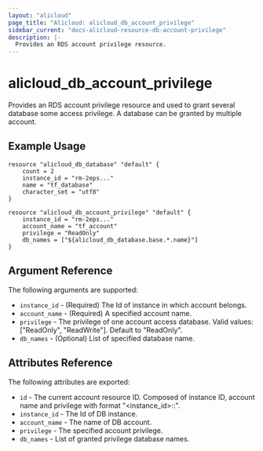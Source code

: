 ```yaml
---
layout: "alicloud"
page_title: "Alicloud: alicloud_db_account_privilege"
sidebar_current: "docs-alicloud-resource-db-account-privilege"
description: |-
  Provides an RDS account privilege resource.
---
```


# alicloud\_db\_account\_privilege

Provides an RDS account privilege resource and used to grant several database some access privilege. A database can be granted by multiple account.

## Example Usage

```
resource "alicloud_db_database" "default" {
    count = 2
	instance_id = "rm-2eps..."
	name = "tf_database"
	character_set = "utf8"
}

resource "alicloud_db_account_privilege" "default" {
	instance_id = "rm-2eps..."
	account_name = "tf_account"
	privilege = "ReadOnly"
	db_names = ["${alicloud_db_database.base.*.name}"]
}
```

## Argument Reference

The following arguments are supported:

* `instance_id` - (Required) The Id of instance in which account belongs.
* `account_name` - (Required) A specified account name.
* `privilege` - The privilege of one account access database. Valid values: ["ReadOnly", "ReadWrite"]. Default to "ReadOnly".
* `db_names` - (Optional) List of specified database name.

## Attributes Reference

The following attributes are exported:

* `id` - The current account resource ID. Composed of instance ID, account name and privilege with format "<instance_id>:<name>:<privilege>".
* `instance_id` - The Id of DB instance.
* `account_name` - The name of DB account.
* `privilege` - The specified account privilege.
* `db_names` - List of granted privilege database names.
